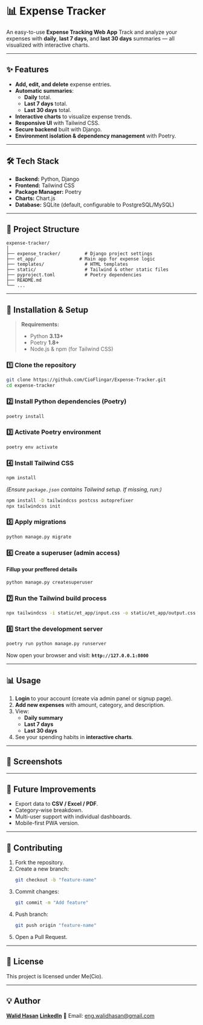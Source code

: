 # 📊 Expense Tracker

An easy-to-use **Expense Tracking Web App**
Track and analyze your expenses with **daily**, **last 7 days**, and **last 30 days** summaries — all visualized with interactive charts.

---

## ✨ Features

- **Add, edit, and delete** expense entries.
- **Automatic summaries**:
  - **Daily** total.
  - **Last 7 days** total.
  - **Last 30 days** total.
- **Interactive charts** to visualize expense trends.
- **Responsive UI** with Tailwind CSS.
- **Secure backend** built with Django.
- **Environment isolation & dependency management** with Poetry.

---

## 🛠️ Tech Stack

- **Backend:** Python, Django
- **Frontend:** Tailwind CSS
- **Package Manager:** Poetry
- **Charts:** Chart.js
- **Database:** SQLite (default, configurable to PostgreSQL/MySQL)

---

## 📂 Project Structure

```
expense-tracker/
│
├── expense_tracker/         # Django project settings
├── et_app/                # Main app for expense logic
├── templates/               # HTML templates
├── static/                  # Tailwind & other static files
├── pyproject.toml           # Poetry dependencies
├── README.md
└── ...
```

---

## 🚀 Installation & Setup

> **Requirements:**
>
> - Python **3.13+**
> - Poetry **1.8+**
> - Node.js & npm (for Tailwind CSS)

### 1️⃣ Clone the repository

```bash
git clone https://github.com/CioFlingar/Expense-Tracker.git
cd expense-tracker
```

### 2️⃣ Install Python dependencies (Poetry)

```bash
poetry install
```

### 3️⃣ Activate Poetry environment

```bash
poetry env activate
```

### 4️⃣ Install Tailwind CSS

```bash
npm install
```

_(Ensure `package.json` contains Tailwind setup. If missing, run:)_

```bash
npm install -D tailwindcss postcss autoprefixer
npx tailwindcss init
```

### 5️⃣ Apply migrations

```bash
python manage.py migrate
```

### 6️⃣ Create a superuser (admin access)

#### Fillup your preffered details

```bash
python manage.py createsuperuser
```

### 7️⃣ Run the Tailwind build process

```bash
npx tailwindcss -i static/et_app/input.css -o static/et_app/output.css --watch
```

### 8️⃣ Start the development server

```bash
poetry run python manage.py runserver
```

Now open your browser and visit: **`http://127.0.0.1:8000`**

---

## 📊 Usage

1. **Login** to your account (create via admin panel or signup page).
2. **Add new expenses** with amount, category, and description.
3. View:
   - **Daily summary**
   - **Last 7 days**
   - **Last 30 days**
4. See your spending habits in **interactive charts**.

---

## 📸 Screenshots

>

---

## 🔮 Future Improvements

- Export data to **CSV / Excel / PDF**.
- Category-wise breakdown.
- Multi-user support with individual dashboards.
- Mobile-first PWA version.

---

## 🤝 Contributing

1. Fork the repository.
2. Create a new branch:
   ```bash
   git checkout -b "feature-name"
   ```
3. Commit changes:
   ```bash
   git commit -m "Add feature"
   ```
4. Push branch:
   ```bash
   git push origin "feature-name"
   ```
5. Open a Pull Request.

---

## 📜 License

This project is licensed under Me(Cio).

---

## 💡 Author

**[Walid Hasan](https://github.com/CioFlingar)**
**[LinkedIn](https://www.linkedin.com/in/walid-hasan-/)**
💌 Email: eng.walidhasan@gmail.com
